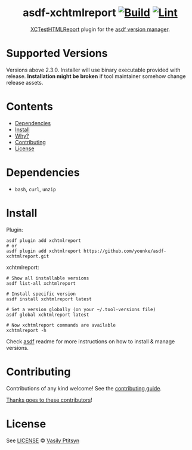 <div align="center">

# asdf-xchtmlreport [![Build](https://github.com/younke/asdf-xchtmlreport/actions/workflows/build.yml/badge.svg)](https://github.com/younke/asdf-xchtmlreport/actions/workflows/build.yml) [![Lint](https://github.com/younke/asdf-xchtmlreport/actions/workflows/lint.yml/badge.svg)](https://github.com/younke/asdf-xchtmlreport/actions/workflows/lint.yml)


[XCTestHTMLReport](https://github.com/XCTestHTMLReport/XCTestHTMLReport) plugin for the [asdf version manager](https://asdf-vm.com).

</div>

# Supported Versions

Versions above 2.3.0. Installer will use binary executable provided with release.
**Installation might be broken** if tool maintainer somehow change release assets.

# Contents

- [Dependencies](#dependencies)
- [Install](#install)
- [Why?](#why)
- [Contributing](#contributing)
- [License](#license)

# Dependencies

- `bash`, `curl`, `unzip`

# Install

Plugin:

```shell
asdf plugin add xchtmlreport
# or
asdf plugin add xchtmlreport https://github.com/younke/asdf-xchtmlreport.git
```

xchtmlreport:

```shell
# Show all installable versions
asdf list-all xchtmlreport

# Install specific version
asdf install xchtmlreport latest

# Set a version globally (on your ~/.tool-versions file)
asdf global xchtmlreport latest

# Now xchtmlreport commands are available
xchtmlreport -h
```

Check [asdf](https://github.com/asdf-vm/asdf) readme for more instructions on how to
install & manage versions.

# Contributing

Contributions of any kind welcome! See the [contributing guide](contributing.md).

[Thanks goes to these contributors](https://github.com/younke/asdf-xchtmlreport/graphs/contributors)!

# License

See [LICENSE](LICENSE) © [Vasily Ptitsyn](https://github.com/younke/)
